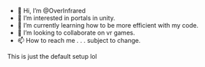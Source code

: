 - 👋 Hi, I’m @OverInfrared
- 👀 I’m interested in portals in unity.
- 🌱 I’m currently learning how to be more efficient with my code.
- 💞️ I’m looking to collaborate on vr games.
- 📫 How to reach me . . . subject to change.

This is just the default setup lol
